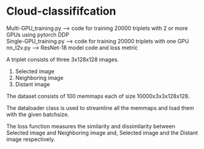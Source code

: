 # Cloud-classififcation

Multi-GPU_training.py --> code for training 20000 triplets with 2 or more GPUs using pytorch DDP <br>
Single-GPU_training.py --> code for training 20000 triplets with one GPU<br>
nn_t2v.py --> ResNet-18 model code and loss metric<br>

A triplet consists of three 3x128x128 images. 
<ol>
  <li>Selected image</li>
  <li>Neighboring image</li>
  <li>Distant image</li>
</ol>

The dataset consists of 100 memmaps each of size 10000x3x3x128x128. 

The dataloader class is used to streamline all the memmaps and load them with the given batchsize.

The loss function measures the similarity and dissimilarity between Selected image and Neighboring image and, Selected image and the Distant image respectively.  
